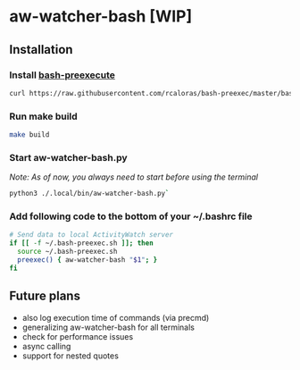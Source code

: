# aw-watcher-bash [WIP]

## Installation

### Install [bash-preexecute](https://github.com/rcaloras/bash-preexec#install)

```bash
curl https://raw.githubusercontent.com/rcaloras/bash-preexec/master/bash-preexec.sh -o ~/.bash-preexec.sh
```

### Run make build

```bash
make build
```

### Start aw-watcher-bash.py

_Note: As of now, you always need to start before using the terminal_

```bash
python3 ./.local/bin/aw-watcher-bash.py`
```

### Add following code to the bottom of your ~/.bashrc file

```bash
# Send data to local ActivityWatch server
if [[ -f ~/.bash-preexec.sh ]]; then
  source ~/.bash-preexec.sh
  preexec() { aw-watcher-bash "$1"; }
fi
```

## Future plans

- also log execution time of commands (via precmd)
- generalizing aw-watcher-bash for all terminals
- check for performance issues
- async calling
- support for nested quotes

